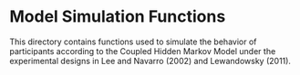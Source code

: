 # Model Simulation Functions

This directory contains functions used to simulate the behavior of participants
according to the Coupled Hidden Markov Model under the experimental designs in 
Lee and Navarro (2002) and Lewandowsky (2011). 